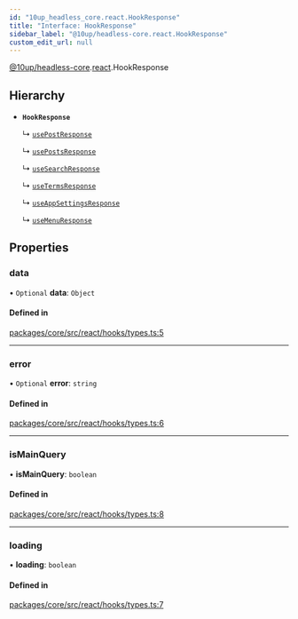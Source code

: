 ```yaml
---
id: "10up_headless_core.react.HookResponse"
title: "Interface: HookResponse"
sidebar_label: "@10up/headless-core.react.HookResponse"
custom_edit_url: null
---
```


[@10up/headless-core](../modules/10up_headless_core.md).[react](../namespaces/10up_headless_core.react.md).HookResponse

## Hierarchy

- **`HookResponse`**

  ↳ [`usePostResponse`](10up_headless_core.react.usePostResponse.md)

  ↳ [`usePostsResponse`](10up_headless_core.react.usePostsResponse.md)

  ↳ [`useSearchResponse`](10up_headless_core.react.useSearchResponse.md)

  ↳ [`useTermsResponse`](10up_headless_core.react.useTermsResponse.md)

  ↳ [`useAppSettingsResponse`](10up_headless_core.react.useAppSettingsResponse.md)

  ↳ [`useMenuResponse`](10up_headless_core.react.useMenuResponse.md)

## Properties

### data

• `Optional` **data**: `Object`

#### Defined in

[packages/core/src/react/hooks/types.ts:5](https://github.com/10up/headless/blob/5293da0/packages/core/src/react/hooks/types.ts#L5)

___

### error

• `Optional` **error**: `string`

#### Defined in

[packages/core/src/react/hooks/types.ts:6](https://github.com/10up/headless/blob/5293da0/packages/core/src/react/hooks/types.ts#L6)

___

### isMainQuery

• **isMainQuery**: `boolean`

#### Defined in

[packages/core/src/react/hooks/types.ts:8](https://github.com/10up/headless/blob/5293da0/packages/core/src/react/hooks/types.ts#L8)

___

### loading

• **loading**: `boolean`

#### Defined in

[packages/core/src/react/hooks/types.ts:7](https://github.com/10up/headless/blob/5293da0/packages/core/src/react/hooks/types.ts#L7)
